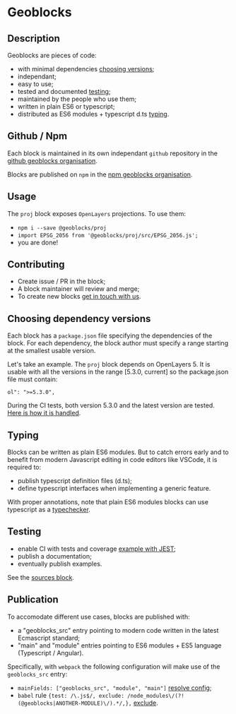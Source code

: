 # Geoblocks


## Description

Geoblocks are pieces of code:
- with minimal dependencies [choosing versions](#choosing-dependency-versions);
- independant;
- easy to use;
- tested and documented [testing](#testing);
- maintained by the people who use them;
- written in plain ES6 or typescript;
- distributed as ES6 modules + typescript d.ts [typing](#typing).


## Github / Npm

Each block is maintained in its own independant `github` repository in the
[github geoblocks organisation](https://github.com/geoblocks).

Blocks are published on `npm` in the
[npm geoblocks organisation](https://www.npmjs.com/org/geoblocks).


## Usage

The `proj` block exposes `OpenLayers` projections. To use them:
- `npm i --save @geoblocks/proj`
- `import EPSG_2056 from '@geoblocks/proj/src/EPSG_2056.js';`
- you are done!


## Contributing

- Create issue / PR in the block;
- A block maintainer will review and merge;
- To create new blocks [get in touch with us](mailto:guillaume.beraudo@camptocamp.com).


## Choosing dependency versions

Each block has a `package.json` file specifying the dependencies of the block.
For each dependency, the block author must specify a range starting at the smallest usable version.

Let's take an example.
The `proj` block depends on OpenLayers 5. It is usable with all the versions in
the range [5.3.0, current] so the package.json file must contain:
```
ol": ">=5.3.0",
```

During the CI tests, both version 5.3.0 and the latest version are tested.
[Here is how it is handled](https://github.com/geoblocks/proj/commit/15f12c755d50f0129f1e4ef1b990e0864d74926d).


## Typing

Blocks can be written as plain ES6 modules. But to catch errors early and to benefit from modern Javascript editing in code
editors like VSCode, it is required to:
- publish typescript definition files (d.ts);
- define typescript interfaces when implementing a generic feature.

With proper annotations, note that plain ES6 modules blocks can use typescript
as a [typechecker](https://github.com/geoblocks/proj/blob/15f12c755d50f0129f1e4ef1b990e0864d74926d/package.json#L7).


## Testing

- enable CI with tests and coverage [example with JEST](https://github.com/geoblocks/proj/commit/96db2d43f8d093b262421ac9b527764af1fa9893);
- publish a documentation;
- eventually publish examples.

See the [sources block](https://github.com/geoblocks/sources).


## Publication

To accomodate different use cases, blocks are published with:
- a "geoblocks_src" entry pointing to modern code written in the latest Ecmascript standard;
- "main" and "module" entries pointing to ES6 modules + ES5 language (Typescript / Angular).

Specifically, with `webpack` the following configuration will make use of the `geoblocks_src` entry:
- `mainFields: ["geoblocks_src", "module", "main"]` [resolve config](https://webpack.js.org/configuration/resolve/#resolve-mainfields);
- `babel` rule `{test: /\.js$/, exclude: /node_modules\/(?!(@geoblocks|ANOTHER-MODULE)\/).*/,},` [exclude](https://github.com/webpack/webpack/issues/2031).
